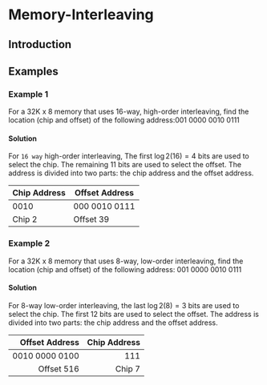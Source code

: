 # Memory-Interleaving

## Introduction

## Examples

### Example 1

For a 32K x 8 memory that uses 16-way, high-order interleaving, find the location (chip and offset) of the following address:001 0000 0010 0111

#### Solution

For `16 way` high-order interleaving, The first $\log2(16) = 4$ bits are used to select the chip. The remaining 11 bits are used to select the offset. The address is divided into two parts: the chip address and the offset address.

| Chip Address | Offset Address |
|--------------|----------------|
| 0010         | 000 0010 0111  |
| Chip 2       | Offset 39      |

### Example 2

For a 32K x 8 memory that uses 8-way, low-order interleaving, find the location (chip and offset) of the following address: 001 0000 0010 0111

#### Solution

For 8-way low-order interleaving, the last $\log2(8) = 3$ bits are used to select the chip. The first 12 bits are used to select the offset. The address is divided into two parts: the chip address and the offset address.

| Offset Address | Chip Address |
|---------------:|-------------:|
| 0010 0000 0100 |          111 |
|     Offset 516 |       Chip 7 |
